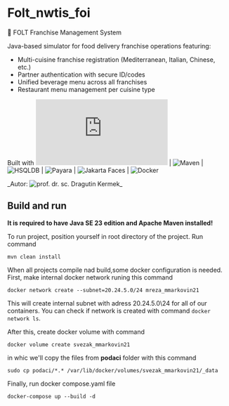 # Folt_nwtis_foi
🏢 FOLT Franchise Management System

Java-based simulator for food delivery franchise operations featuring:
- Multi-cuisine franchise registration (Mediterranean, Italian, Chinese, etc.)
- Partner authentication with secure ID/codes  
- Unified beverage menu across all franchises
- Restaurant menu management per cuisine type

Built with ![Java SE 23](https://www.oracle.com/java/technologies/javase/jdk23-archive-downloads.html) | ![Maven](https://maven.apache.org/) | ![HSQLDB](https://hsqldb.org/) | ![Payara](https://www.payara.fish/) | ![Jakarta Faces](https://jakarta.ee/specifications/faces/) | ![Docker](https://www.docker.com/)

_Autor: ![prof. dr. sc. Dragutin Kermek_ ](https://www.foi.unizg.hr/hr/djelatnici/dragutin.kermek)

## Build and run

**It is required to have Java SE 23 edition and Apache Maven installed!**


To run project, position yourself in root directory of the project. Run command
```
mvn clean install
```

When all projects compile nad build,some docker configuration is needed. First, make internal docker network runing this command

```
docker network create --subnet=20.24.5.0/24 mreza_mmarkovin21
```
This will create internal subnet with adress 20.24.5.0\24 for all of our containers. You can check if network is created with command `docker network ls`.

After this, create docker volume with command

```
docker volume create svezak_mmarkovin21
```
in whic we'll copy the files from **podaci** folder with this command
```
sudo cp podaci/*.* /var/lib/docker/volumes/svezak_mmarkovin21/_data
```

Finally, run docker compose.yaml file
```
docker-compose up --build -d
```
